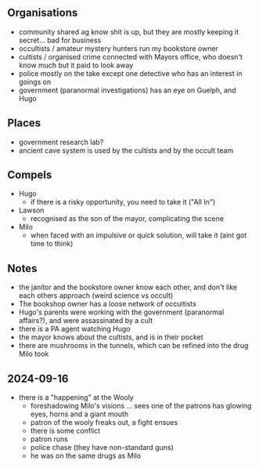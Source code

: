 ## Organisations

- community shared ag know shit is up, but they are mostly keeping it secret... bad for business
- occultists / amateur mystery hunters run my bookstore owner
- cultists / organised crime connected with Mayors office, who doesn't know much but it paid to look away
- police mostly on the take except one detective who has an interest in goings on
-  government (paranormal investigations) has an eye on Guelph, and Hugo 
## Places

- government research lab?
- ancient cave system is used by the cultists and by the occult team

## Compels

- Hugo
	- if there is a risky opportunity, you need to take it ("All In")
- Lawson
	- recognised as the son of the mayor, complicating the scene
- Milo
	- when faced with an impulsive or quick solution, will take it (aint got time to think)
## Notes

- the janitor and the bookstore owner know each other, and don't like each others approach (weird science vs occult)
- The bookshop owner has a loose network of occultists
- Hugo's parents were working with the government (paranormal affairs?), and were assassinated by a cult
- there is a PA agent watching Hugo
- the mayor knows about the cultists, and is in their pocket
- there are mushrooms in the tunnels, which can be refined into the drug Milo took

## 2024-09-16

- there is a "happening" at the Wooly
	- foreshadowing Milo's visions ... sees one of the patrons has glowing eyes, horns and a giant mouth
	- patron of the wooly freaks out, a fight ensues
	- there is some conflict
	- patron runs
	- police chase (they have non-standard guns)
	- he was on the same drugs as Milo
